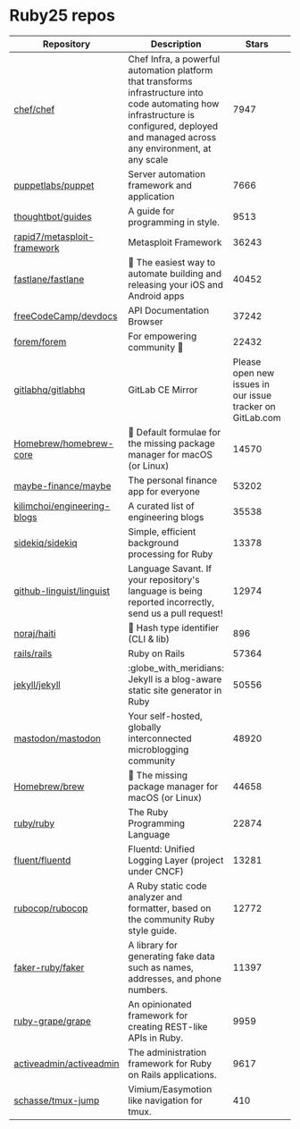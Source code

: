 # Ruby25 repos

| Repository                                                                    | Description                                                                                                                                                                                | Stars                                                     |       |
| ----------------------------------------------------------------------------- | ------------------------------------------------------------------------------------------------------------------------------------------------------------------------------------------ | --------------------------------------------------------- | ----- |
| [chef/chef](https://github.com/chef/chef)                                     | Chef Infra, a powerful automation platform that transforms infrastructure into code automating how infrastructure is configured, deployed and managed across any environment, at any scale | 7947                                                      |       |
| [puppetlabs/puppet](https://github.com/puppetlabs/puppet)                     | Server automation framework and application                                                                                                                                                | 7666                                                      |       |
| [thoughtbot/guides](https://github.com/thoughtbot/guides)                     | A guide for programming in style.                                                                                                                                                          | 9513                                                      |       |
| [rapid7/metasploit-framework](https://github.com/rapid7/metasploit-framework) | Metasploit Framework                                                                                                                                                                       | 36243                                                     |       |
| [fastlane/fastlane](https://github.com/fastlane/fastlane)                     | 🚀 The easiest way to automate building and releasing your iOS and Android apps                                                                                                            | 40452                                                     |       |
| [freeCodeCamp/devdocs](https://github.com/freeCodeCamp/devdocs)               | API Documentation Browser                                                                                                                                                                  | 37242                                                     |       |
| [forem/forem](https://github.com/forem/forem)                                 | For empowering community 🌱                                                                                                                                                                | 22432                                                     |       |
| [gitlabhq/gitlabhq](https://github.com/gitlabhq/gitlabhq)                     | GitLab CE Mirror                                                                                                                                                                           | Please open new issues in our issue tracker on GitLab.com | 24065 |
| [Homebrew/homebrew-core](https://github.com/Homebrew/homebrew-core)           | 🍻 Default formulae for the missing package manager for macOS (or Linux)                                                                                                                   | 14570                                                     |       |
| [maybe-finance/maybe](https://github.com/maybe-finance/maybe)                 | The personal finance app for everyone                                                                                                                                                      | 53202                                                     |       |
| [kilimchoi/engineering-blogs](https://github.com/kilimchoi/engineering-blogs) | A curated list of engineering blogs                                                                                                                                                        | 35538                                                     |       |
| [sidekiq/sidekiq](https://github.com/sidekiq/sidekiq)                         | Simple, efficient background processing for Ruby                                                                                                                                           | 13378                                                     |       |
| [github-linguist/linguist](https://github.com/github-linguist/linguist)       | Language Savant. If your repository's language is being reported incorrectly, send us a pull request!                                                                                      | 12974                                                     |       |
| [noraj/haiti](https://github.com/noraj/haiti)                                 | :key: Hash type identifier (CLI & lib)                                                                                                                                                     | 896                                                       |       |
| [rails/rails](https://github.com/rails/rails)                                 | Ruby on Rails                                                                                                                                                                              | 57364                                                     |       |
| [jekyll/jekyll](https://github.com/jekyll/jekyll)                             | :globe\_with\_meridians: Jekyll is a blog-aware static site generator in Ruby                                                                                                              | 50556                                                     |       |
| [mastodon/mastodon](https://github.com/mastodon/mastodon)                     | Your self-hosted, globally interconnected microblogging community                                                                                                                          | 48920                                                     |       |
| [Homebrew/brew](https://github.com/Homebrew/brew)                             | 🍺 The missing package manager for macOS (or Linux)                                                                                                                                        | 44658                                                     |       |
| [ruby/ruby](https://github.com/ruby/ruby)                                     | The Ruby Programming Language                                                                                                                                                              | 22874                                                     |       |
| [fluent/fluentd](https://github.com/fluent/fluentd)                           | Fluentd: Unified Logging Layer (project under CNCF)                                                                                                                                        | 13281                                                     |       |
| [rubocop/rubocop](https://github.com/rubocop/rubocop)                         | A Ruby static code analyzer and formatter, based on the community Ruby style guide.                                                                                                        | 12772                                                     |       |
| [faker-ruby/faker](https://github.com/faker-ruby/faker)                       | A library for generating fake data such as names, addresses, and phone numbers.                                                                                                            | 11397                                                     |       |
| [ruby-grape/grape](https://github.com/ruby-grape/grape)                       | An opinionated framework for creating REST-like APIs in Ruby.                                                                                                                              | 9959                                                      |       |
| [activeadmin/activeadmin](https://github.com/activeadmin/activeadmin)         | The administration framework for Ruby on Rails applications.                                                                                                                               | 9617                                                      |       |
| [schasse/tmux-jump](https://github.com/schasse/tmux-jump)                     | Vimium/Easymotion like navigation for tmux.                                                                                                                                                | 410                                                       |       |
